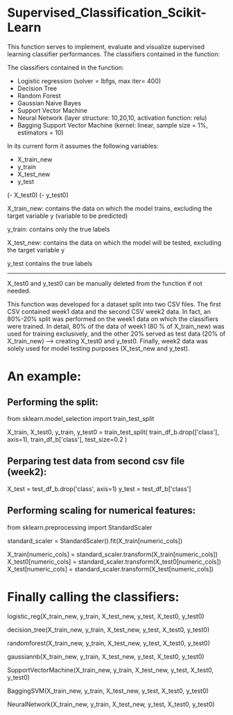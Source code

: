 # Supervised_Classification_Scikit-Learn

This function serves to implement, evaluate and visualize supervised learning classifier performances.
The classifiers contained in the function:

The classifiers contained in the function:

- Logistic regression (solver = lbfgs, max iter= 400)
- Decision Tree
- Random Forest
- Gaussian Naive Bayes
- Support Vector Machine
- Neural Network (layer structure: 10,20,10, activation function: relu)
- Bagging Support Vector Machine (kernel: linear, sample size = 1%, estimators = 10)

In its current form it assumes the following variables:

- X_train_new 
- y_train
- X_test_new
- y_test

(- X_test0)
(- y_test0)

X_train_new: contains the data on which the model trains, excluding the target variable y (variable to be predicted)

y_train: contains only the true labels

X_test_new: contains the data on which the model will be tested, excluding the target variable y 

y_test contains the true labels

-----

X_test0 and y_test0 can be manually deleted from the function if not needed.

This function was developed for a dataset split into two CSV files. The first CSV contained week1 data and the second CSV week2 data. In fact, an 80%-20% split was performed on the week1 data on which the classifiers were trained. In detail, 80% of the data of week1 (80 % of X_train_new) was used for training exclusively, and the other 20% served as test data (20% of X_train_new) --> creating X_test0 and y_test0. Finally, week2 data was solely used for model testing purposes (X_test_new and y_test).



# An example:


## Performing the split: 

from sklearn.model_selection import train_test_split


X_train, X_test0, y_train, y_test0 = train_test_split(
    train_df_b.drop(['class'], axis=1), 
   train_df_b['class'], 
    test_size=0.2
)


## Perparing test data from second csv file (week2):

X_test = test_df_b.drop('class', axis=1)
y_test = test_df_b['class']



## Performing scaling for numerical features: 


from sklearn.preprocessing import StandardScaler

standard_scaler = StandardScaler().fit(X_train[numeric_cols])

X_train[numeric_cols] = standard_scaler.transform(X_train[numeric_cols])
X_test0[numeric_cols] = standard_scaler.transform(X_test0[numeric_cols])
X_test[numeric_cols] = standard_scaler.transform(X_test[numeric_cols])



# Finally calling the classifiers: 

logistic_reg(X_train_new, y_train, X_test_new, y_test, X_test0, y_test0)

decision_tree(X_train_new, y_train, X_test_new, y_test, X_test0, y_test0)

randomforest(X_train_new, y_train, X_test_new, y_test, X_test0, y_test0)

gaussiannb(X_train_new, y_train, X_test_new, y_test, X_test0, y_test0)

SupportVectorMachine(X_train_new, y_train, X_test_new, y_test, X_test0, y_test0)

BaggingSVM(X_train_new, y_train, X_test_new, y_test, X_test0, y_test0)

NeuralNetwork(X_train_new, y_train, X_test_new, y_test, X_test0, y_test0)
